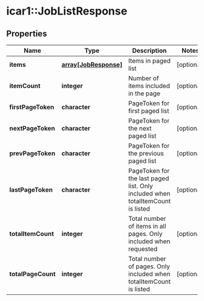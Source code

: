 # icar1::JobListResponse


## Properties
Name | Type | Description | Notes
------------ | ------------- | ------------- | -------------
**items** | [**array[JobResponse]**](JobResponse.md) | Items in paged list | [optional] 
**itemCount** | **integer** | Number of items included in the page | [optional] 
**firstPageToken** | **character** | PageToken for first paged list | [optional] 
**nextPageToken** | **character** | PageToken for the next paged list | [optional] 
**prevPageToken** | **character** | PageToken for the previous paged list | [optional] 
**lastPageToken** | **character** | PageToken for the last paged list. Only included when totalItemCount is listed | [optional] 
**totalItemCount** | **integer** | Total number of items in all pages. Only included when requested | [optional] 
**totalPageCount** | **integer** | Total number of pages. Only included when totalItemCount is listed | [optional] 


